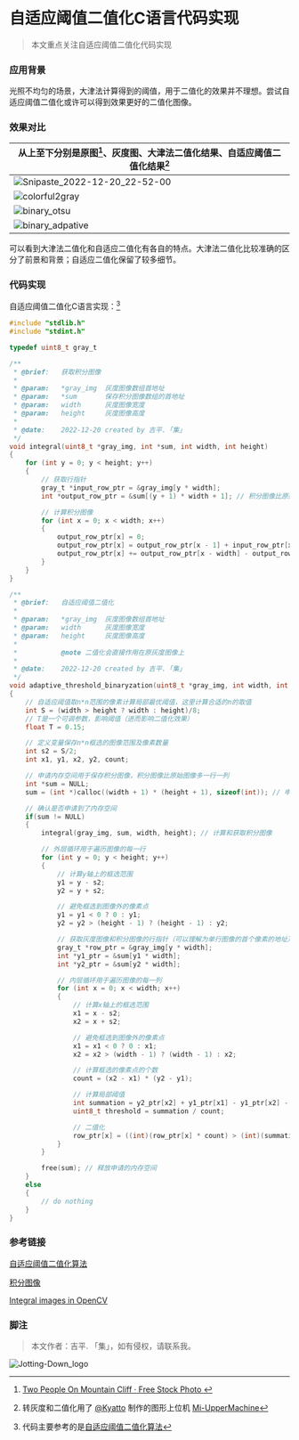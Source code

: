 # 自适应阈值二值化C语言代码实现

> 本文重点关注自适应阈值二值化代码实现

### 应用背景

光照不均匀的场景，大津法计算得到的阈值，用于二值化的效果并不理想。尝试自适应阈值二值化或许可以得到效果更好的二值化图像。

### 效果对比

| 从上至下分别是原图[^1]、灰度图、大津法二值化结果、自适应阈值二值化结果[^2] |
| ------------------------------------------------------------ |
| ![Snipaste_2022-12-20_22-52-00](https://ferost-myphotos.oss-cn-shenzhen.aliyuncs.com/Snipaste_2022-12-20_22-52-00.bmp) |
| ![colorful2gray](https://ferost-myphotos.oss-cn-shenzhen.aliyuncs.com/colorful2gray.bmp) |
| ![binary_otsu](https://ferost-myphotos.oss-cn-shenzhen.aliyuncs.com/binary_otsu.bmp) |
| ![binary_adpative](https://ferost-myphotos.oss-cn-shenzhen.aliyuncs.com/binary_adpative.bmp) |

可以看到大津法二值化和自适应二值化有各自的特点。大津法二值化比较准确的区分了前景和背景；自适应二值化保留了较多细节。

### 代码实现

自适应阈值二值化C语言实现：[^3]

```C
#include "stdlib.h"
#include "stdint.h"

typedef uint8_t gray_t

/**
 * @brief:   获取积分图像
 *           
 * @param:   *gray_img  灰度图像数组首地址
 * @param:   *sum       保存积分图像数组的首地址
 * @param:   width      灰度图像宽度
 * @param:   height     灰度图像高度
 *           
 * @date:    2022-12-20 created by 吉平.「集」
 */
void integral(uint8_t *gray_img, int *sum, int width, int height)
{
	for (int y = 0; y < height; y++)
	{
		// 获取行指针
		gray_t *input_row_ptr = &gray_img[y * width];
		int *output_row_ptr = &sum[(y + 1) * width + 1]; // 积分图像比原始图像行和列都要多1

		// 计算积分图像
		for (int x = 0; x < width; x++)
		{
			output_row_ptr[x] = 0;															// 清零
			output_row_ptr[x] = output_row_ptr[x - 1] + input_row_ptr[x];					// 0 + s_{y,x-1} + a_{x,y}
			output_row_ptr[x] += output_row_ptr[x - width] - output_row_ptr[x - width - 1]; // 当前列和
		}
	}
}

/**
 * @brief:   自适应阈值二值化
 *           
 * @param:   *gray_img  灰度图像数组首地址
 * @param:   width      灰度图像宽度
 * @param:   height     灰度图像高度
 *           
 *           @note 二值化会直接作用在原灰度图像上
 *           
 * @date:    2022-12-20 created by 吉平.「集」
 */
void adaptive_threshold_binaryzation(uint8_t *gray_img, int width, int height)
{
	// 自适应阈值取n*n范围的像素计算局部最优阈值，这里计算合适的n的取值
	int S = (width > height ? width : height)/8;
	// T是一个可调参数，影响阈值（进而影响二值化效果）
	float T = 0.15;

	// 定义变量保存n*n框选的图像范围及像素数量
	int s2 = S/2;
	int x1, y1, x2, y2, count;

	// 申请内存空间用于保存积分图像，积分图像比原始图像多一行一列
	int *sum = NULL;
	sum = (int *)calloc((width + 1) * (height + 1), sizeof(int)); // 申请内存空间，并对申请到的空间做零初始化

	// 确认是否申请到了内存空间
	if(sum != NULL)
	{
		integral(gray_img, sum, width, height); // 计算和获取积分图像

		// 外层循环用于遍历图像的每一行
		for (int y = 0; y < height; y++)
		{
			// 计算y轴上的框选范围
			y1 = y - s2;
			y2 = y + s2;

			// 避免框选到图像外的像素点
			y1 = y1 < 0 ? 0 : y1;
			y2 = y2 > (height - 1) ? (height - 1) : y2;

			// 获取灰度图像和积分图像的行指针（可以理解为单行图像的首个像素的地址）
			gray_t *row_ptr = &gray_img[y * width];
			int *y1_ptr = &sum[y1 * width];
			int *y2_ptr = &sum[y2 * width];

			// 内层循环用于遍历图像的每一列
			for (int x = 0; x < width; x++)
			{
				// 计算x轴上的框选范围
				x1 = x - s2;
				x2 = x + s2;

				// 避免框选到图像外的像素点
				x1 = x1 < 0 ? 0 : x1;
				x2 = x2 > (width - 1) ? (width - 1) : x2;

				// 计算框选的像素点的个数
				count = (x2 - x1) * (y2 - y1);

				// 计算局部阈值
				int summation = y2_ptr[x2] + y1_ptr[x1] - y1_ptr[x2] - y2_ptr[x1]; // 利用积分图快速求区域和
				uint8_t threshold = summation / count;

				// 二值化
				row_ptr[x] = ((int)(row_ptr[x] * count) > (int)(summation * (1.f - T))) ? 255 : 0;
			}
		}

		free(sum); // 释放申请的内存空间
	}
	else
	{
		// do nothing
	}
}
```

### 参考链接

[自适应阈值二值化算法](https://www.cnblogs.com/polly333/p/7269153.html)

[积分图像](https://mangoroom.cn/opencv/integral-image.html)

[Integral images in OpenCV](https://aishack.in/tutorials/integral-images-opencv/)

### 脚注

[^1]:[Two People On Mountain Cliff · Free Stock Photo ](https://www.pexels.com/photo/two-people-on-mountain-cliff-1647962/)
[^2]:转灰度和二值化用了 [@Kyatto](https://github.com/KyattoCat) 制作的图形上位机 [Mi-UpperMachine](https://github.com/KyattoCat/Mi-UpperMachine)
[^3]:代码主要参考的是[自适应阈值二值化算法](https://www.cnblogs.com/polly333/p/7269153.html)

> 本文作者：吉平. 「集」，如有侵权，请联系我。

![Jotting-Down_logo](https://ferost-myphotos.oss-cn-shenzhen.aliyuncs.com/Jotting-Down_logo.png)